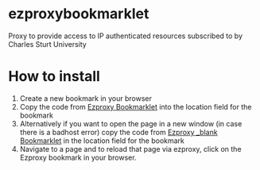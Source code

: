 # ezproxybookmarklet
Proxy to provide access to IP authenticated resources subscribed to by Charles Sturt University

# How to install
1. Create a new bookmark in your browser
2. Copy the code from <a href="https://github.com/andrewpress/ezproxybookmarklet/blob/main/ezproxycsu.js">Ezproxy Bookmarklet</a> into the location field for the bookmark
3. Alternatively if you want to open the page in a new window (in case there is a badhost error) copy the code from <a href="https://github.com/andrewpress/ezproxybookmarklet/blob/main/ezproxycsu_blank.js">Ezproxy _blank Bookmarklet</a> in the location field for the bookmark
4. Navigate to a page and to reload that page via ezproxy, click on the Ezproxy bookmark in your browser. 
